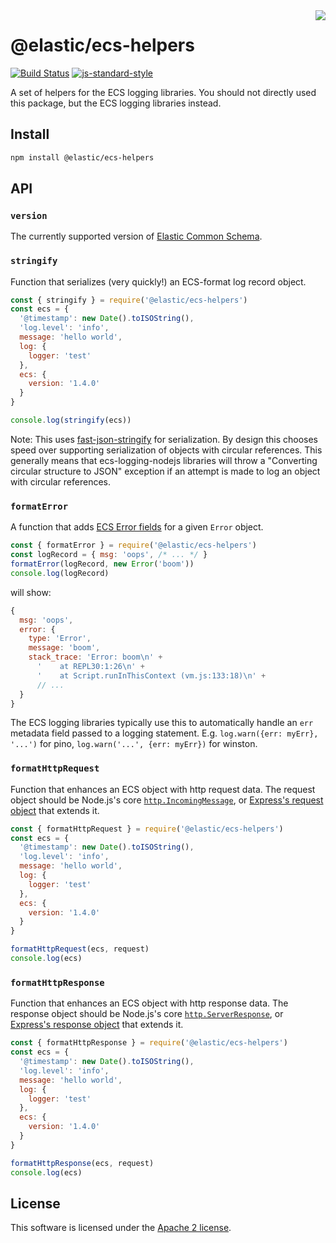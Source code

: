 <img align="right" width="auto" height="auto" src="https://www.elastic.co/static-res/images/elastic-logo-200.png">

# @elastic/ecs-helpers

[![Build Status](https://apm-ci.elastic.co/buildStatus/icon?job=apm-agent-nodejs%2Fecs-logging-nodejs-mbp%2Fmaster)](https://apm-ci.elastic.co/job/apm-agent-nodejs/job/ecs-logging-nodejs-mbp/job/master/)  [![js-standard-style](https://img.shields.io/badge/code%20style-standard-brightgreen.svg?style=flat)](http://standardjs.com/)

A set of helpers for the ECS logging libraries.
You should not directly used this package, but the ECS logging libraries instead.

## Install

```sh
npm install @elastic/ecs-helpers
```

## API

### `version`

The currently supported version of [Elastic Common Schema](https://www.elastic.co/guide/en/ecs/current/index.html).

### `stringify`

Function that serializes (very quickly!) an ECS-format log record object.

```js
const { stringify } = require('@elastic/ecs-helpers')
const ecs = {
  '@timestamp': new Date().toISOString(),
  'log.level': 'info',
  message: 'hello world',
  log: {
    logger: 'test'
  },
  ecs: {
    version: '1.4.0'
  }
}

console.log(stringify(ecs))
```

Note: This uses [fast-json-stringify](https://github.com/fastify/fast-json-stringify)
for serialization. By design this chooses speed over supporting serialization
of objects with circular references. This generally means that ecs-logging-nodejs
libraries will throw a "Converting circular structure to JSON" exception if an
attempt is made to log an object with circular references.

### `formatError`

A function that adds [ECS Error fields](https://www.elastic.co/guide/en/ecs/current/ecs-error.html)
for a given `Error` object.

```js
const { formatError } = require('@elastic/ecs-helpers')
const logRecord = { msg: 'oops', /* ... */ }
formatError(logRecord, new Error('boom'))
console.log(logRecord)
```

will show:

```js
{
  msg: 'oops',
  error: {
    type: 'Error',
    message: 'boom',
    stack_trace: 'Error: boom\n' +
      '    at REPL30:1:26\n' +
      '    at Script.runInThisContext (vm.js:133:18)\n' +
      // ...
  }
}
```

The ECS logging libraries typically use this to automatically handle an `err`
metadata field passed to a logging statement. E.g.
`log.warn({err: myErr}, '...')` for pino, `log.warn('...', {err: myErr})`
for winston.

### `formatHttpRequest`

Function that enhances an ECS object with http request data.
The request object should be Node.js's core
[`http.IncomingMessage`](https://nodejs.org/api/all.html#http_class_http_incomingmessage),
or [Express's request object](https://expressjs.com/en/5x/api.html#req) that
extends it.

```js
const { formatHttpRequest } = require('@elastic/ecs-helpers')
const ecs = {
  '@timestamp': new Date().toISOString(),
  'log.level': 'info',
  message: 'hello world',
  log: {
    logger: 'test'
  },
  ecs: {
    version: '1.4.0'
  }
}

formatHttpRequest(ecs, request)
console.log(ecs)
```

### `formatHttpResponse`

Function that enhances an ECS object with http response data.
The response object should be Node.js's core
[`http.ServerResponse`](https://nodejs.org/api/all.html#http_class_http_serverresponse),
or [Express's response object](https://expressjs.com/en/5x/api.html#res) that
extends it.

```js
const { formatHttpResponse } = require('@elastic/ecs-helpers')
const ecs = {
  '@timestamp': new Date().toISOString(),
  'log.level': 'info',
  message: 'hello world',
  log: {
    logger: 'test'
  },
  ecs: {
    version: '1.4.0'
  }
}

formatHttpResponse(ecs, request)
console.log(ecs)
```

## License

This software is licensed under the [Apache 2 license](./LICENSE).
